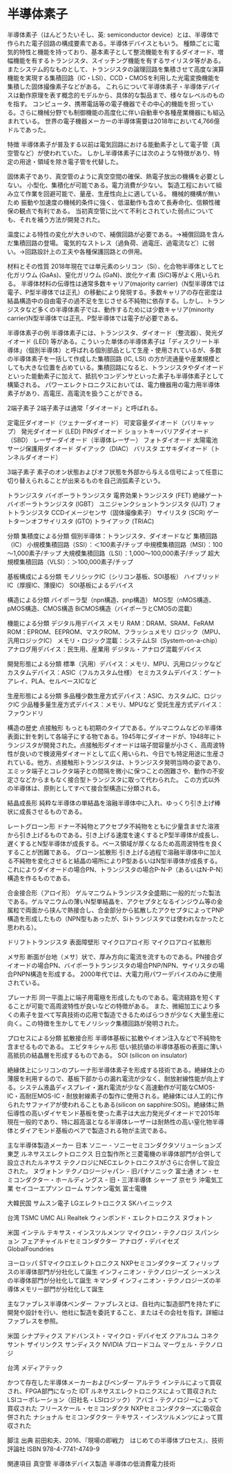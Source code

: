 # 半導体素子

半導体素子（はんどうたいそし、英: semiconductor device）とは、半導体で作られた電子回路の構成要素である。半導体デバイスともいう。
種類ごとに電気的特性と機能を持っており、基本素子として整流機能を有するダイオード、増幅機能を有するトランジスタ、スイッチング機能を有するサイリスタ等がある。
またシステム的なものとして、トランジスタの論理回路を集積させて高度な演算機能を実現する集積回路（IC・LSI）、CCD・CMOSを利用した光電変換機能を集積した固体撮像素子などがある。
これらについて半導体素子・半導体デバイスは動作原理を表す概念的モデルから、具体的な製品まで、様々なレベルのものを指す。
コンピュータ、携帯電話等の電子機器でその中心的機能を担っている。さらに機械分野でも制御機能の高度化に伴い自動車や各種産業機器にも組込まれている。
世界の電子機器メーカーの半導体需要は2018年において4,766億ドルであった。

特徴
半導体素子が普及する以前は電気回路における能動素子として電子管（真空管など）が使われていた。
しかし半導体素子には次のような特徴があり、特定の用途・領域を除き電子管を代替した。

固体素子であり、真空管のように真空空間の確保、熱電子放出の機構を必要としない。
小型化、集積化が可能である。電力消費が少ない。
製造工程において組み立て作業を回避可能で、量産、生産性向上に適している。
機械的機構が無いため 振動や加速度の機械的条件に強く、低温動作も含めて長寿命化、信頼性確保の観点で有利である。
当初真空管に比べて不利とされていた弱点についても、それを補う方法が開発された。

温度による特性の変化が大きいので、補償回路が必要である。→補償回路を含んだ集積回路の登場。
電気的なストレス（過負荷、過電圧、過電流など）に弱い。→回路設計上の工夫や各種保護回路との併用。

材料とその性質
2018年現在では単元素のシリコン（Si）、化合物半導体としてヒ化ガリウム (GaAs)、窒化ガリウム (GaN)、炭化ケイ素 (SiC)等がよく用いられる。
半導体材料の伝導性は通常多数キャリア(majority carrier)（N型半導体では電子、P型半導体では正孔）の移動により発現する。多数キャリアの存在密度は結晶構造中の自由電子の過不足を生じさせる不純物に依存する。しかし、トランジスタなど多くの半導体素子では、動作するためには少数キャリア(minority carrier)N型半導体では正孔、P型半導体では電子が必要である。

半導体素子の例
半導体素子には、トランジスタ、ダイオード（整流器）、発光ダイオード (LED) 等がある。こういった単体の半導体素子は「ディスクリート半導体」（個別半導体）と呼ばれる個別部品として生産・使用されているが、多数の半導体素子を一括して作成した集積回路 (IC, LSI) の方が流通量や産業規模としても大きな位置を占めている。集積回路になると、トランジスタやダイオードといった能動素子に加えて、抵抗やコンデンサといった素子も半導体素子として構築される。
パワーエレクトロニクスにおいては、電力機器用の電力用半導体素子があり、高電圧、高電流を扱うことができる。

2端子素子
2端子素子は通常「ダイオード」と呼ばれる。

定電圧ダイオード（ツェナーダイオード）
可変容量ダイオード（バリキャップ）
発光ダイオード (LED)
PINダイオード
ショットキーバリアダイオード（SBD）
レーザーダイオード（半導体レーザー）
フォトダイオード
太陽電池
サージ保護用ダイオード
ダイアック（DIAC）
バリスタ
エサキダイオード（トンネルダイオード）

3端子素子
素子のオン状態およびオフ状態を外部から与える信号によって任意に切り替えられることが出来るものを自己消弧素子という。

トランジスタ
バイポーラトランジスタ
電界効果トランジスタ (FET)
絶縁ゲートバイポーラトランジスタ (IGBT）
ユニジャンクショントランジスタ (UJT)
フォトトランジスタ
CCDイメージセンサ（固体撮像素子）
サイリスタ (SCR)
ゲートターンオフサイリスタ (GTO)
トライアック (TRIAC)

分類
集積度による分類
個別半導体：トランジスタ、ダイオードなど
集積回路（IC）
小規模集積回路（SSI）：＜100素子/チップ
中規模集積回路（MSI）：100～1,000素子/チップ
大規模集積回路（LSI）：1,000～100,000素子/チップ
超大規模集積回路（VLSI）：＞100,000素子/チップ

基板構成による分類
モノリシックIC（シリコン基板、SOI基板）
ハイブリッドIC（厚膜IC、薄膜IC）
SOI基板によるデバイス

構造による分類
バイポーラ型（npn構造、pnp構造）
MOS型（nMOS構造、pMOS構造、CMOS構造
BiCMOS構造（バイポーラとCMOSの混載）

機能による分類
デジタル用デバイス
メモリ
RAM：DRAM、SRAM、FeRAM
ROM：EPROM、EEPROM、マスクROM、フラッシュメモリ
ロジック（MPU、汎用ロジックIC）
メモリ・ロジック混載：システムLSI（System-on-a-chip）
アナログ用デバイス：民生用、産業用
デジタル・アナログ混載デバイス

開発形態による分類
標準（汎用）デバイス：メモリ、MPU、汎用ロジックなど
カスタムデバイス：ASIC（フルカスタム仕様）
セミカスタムデバイス：ゲートアレイ、PLA、セルベースICなど

生産形態による分類
多品種少数生産方式デバイス：ASIC、カスタムIC、ロジックIC
少品種多量生産方式デバイス：メモリ、MPUなど
受託生産方式デバイス：ファウンドリ

構造の歴史
点接触形
もっとも初期のタイプである。ゲルマニウムなどの半導体表面に針を刺して各端子にする物である。1945年にダイオードが、1948年にトランジスタが開発された。点接触形ダイオードは端子間容量が小さく、高周波特性が良いので検波用ダイオードとして広く用いられ、今日でも特定用途に生産されている。他方、点接触形トランジスタは、トランジスタ発明当時の姿であり、エミッタ端子とコレクタ端子との間隔を微小に保つことの困難さや、動作の不安定さなどからまもなく接合型トランジスタに取って代わられた。
この方式以外の半導体は、原則としてすべて接合型構造に分類される。

結晶成長形
純粋な半導体の単結晶を溶融半導体中に入れ、ゆっくり引き上げ棒状に成長させるものである。

レートグローン形
ドナー不純物とアクセプタ不純物をともに少量含ませた溶液から引き上げるものである。引き上げる速度を速くするとP型半導体が成長し、遅くするとN型半導体が成長する。ベース領域が厚くなるため高周波特性を良くすることが困難である。
グローン拡散形
引き上げる過程で溶融半導体中に加える不純物を変化させると結晶の場所によりP型あるいはN型半導体が成長する。これによりダイオードの場合PN、トランジスタの場合P-N-P（あるいはN-P-N）構造を作るものである。

合金接合形（アロイ形）
ゲルマニウムトランジスタ全盛期に一般的だった製法である。ゲルマニウムの薄いN型単結晶を、アクセプタとなるインジウム等の金属粒で両面から挟んで熱接合し、合金部分から拡散したアクセプタによってPNP構造を形成したもの（NPN型もあったが、Siトランジスタでは使われなかったと思われる）。

ドリフトトランジスタ
表面障壁形
マイクロアロイ形
マイクロアロイ拡散形

メサ形
断面が台地（メサ）状で、厚み方向に電流を流すものである。PN接合ダイオードの場合PN、バイポーラトランジスタの場合PNP/NPN、サイリスタの場合PNPN構造を形成する。
2000年代では、大電力用パワーデバイスのみに使用されている。

プレーナ形
同一平面上に端子用電極を形成したものである。電流経路を短くすることが可能で高周波特性が良いなどの特徴がある。
また、微細加工により多くの素子を並べて写真技術の応用で製造できるためばらつきが少なく大量生産に向く。この特徴を生かしてモノリシック集積回路が発明された。

プロセスによる分類
拡散接合形
半導体基板に拡散やイオン注入などで不純物を含ませるものである。
エピタキシャル形
低い抵抗値の半導体基板の表面に薄い高抵抗の結晶層を形成するものである。
SOI (silicon on insulator)

絶縁体上にシリコンのプレーナ形半導体素子を形成する技術である。絶縁体上の薄膜を利用するので、基板下部からの漏れ電流が少なく、耐放射線性能が向上する。システム液晶ディスプレイ・漏れ電流が少なく高速動作が可能なCMOS-IC・高耐圧MOS-IC・耐放射線素子の製作に使用される。絶縁体には人工的に作られたサファイアが使われることもある(silicon on sapphire:SOS)。絶縁体に熱伝導性の高いダイヤモンド基板を使った素子は大出力発光ダイオードで2015年現在一般的であり、特に超高温となる半導体レーザーは耐熱性の高い窒化物半導体とダイアモンド基板のペアで製造される物が主流である。

主な半導体製造メーカー
日本
ソニー - ソニーセミコンダクタソリューションズ
東芝
ルネサスエレクトロニクス
日立製作所と三菱電機の半導体部門が合併して設立されたルネサス テクノロジにNECエレクトロニクスがさらに合併して設立された。
ヌヴォトン テクノロジージャパン - 旧パナソニック
富士通
オン・セミコンダクター・ホールディングス - 旧・三洋半導体
シャープ
京セラ
沖電気工業
セイコーエプソン
ローム
サンケン電気
富士電機

大韓民国
サムスン電子
LGエレクトロニクス
SKハイニックス

台湾
TSMC
UMC
ALi
Realtek
ウィンボンド・エレクトロニクス
ヌヴォトン

米国
インテル
テキサス・インスツルメンツ
マイクロン・テクノロジ
スパンション
フェアチャイルドセミコンダクター
アナログ・デバイセズ
GlobalFoundries

ヨーロッパ
STマイクロエレクトロニクス
NXPセミコンダクターズ
フィリップスの半導体部門が分社化して誕生
インフィニオン・テクノロジーズ
シーメンスの半導体部門が分社化して誕生
キマンダ
インフィニオン・テクノロジーズの半導体メモリー部門が分社化して誕生

主なファブレス半導体ベンダー
ファブレスとは、自社内に製造部門を持たずに開発や設計を行い、他社に製造を委託すること、またはその会社を指す。詳細はファブレスを参照。

米国
シナプティクス
アドバンスト・マイクロ・デバイセズ
クアルコム
コネクサント
ザイリンクス
サンディスク
NVIDIA
ブロードコム
マーヴェル・テクノロジ

台湾
メディアテック

かつて存在した半導体メーカーおよびベンダー
アルテラ
インテルによって買収され、FPGA部門になった
IDT
ルネサスエレクトロニクスによって買収された
LSIコーポレーション（旧社名・LSIロジック）
アバゴ・テクノロジーによって買収された
フリースケール・セミコンダクタ
NXPセミコンダクターズに吸収合併された
ナショナル セミコンダクター
テキサス・インスツルメンツによって買収された

脚注
出典
前田和夫、2016、『現場の即戦力　はじめての半導体プロセス』、技術評論社 ISBN 978-4-7741-4749-9

関連項目
真空管
半導体デバイス製造
半導体の低消費電力技術